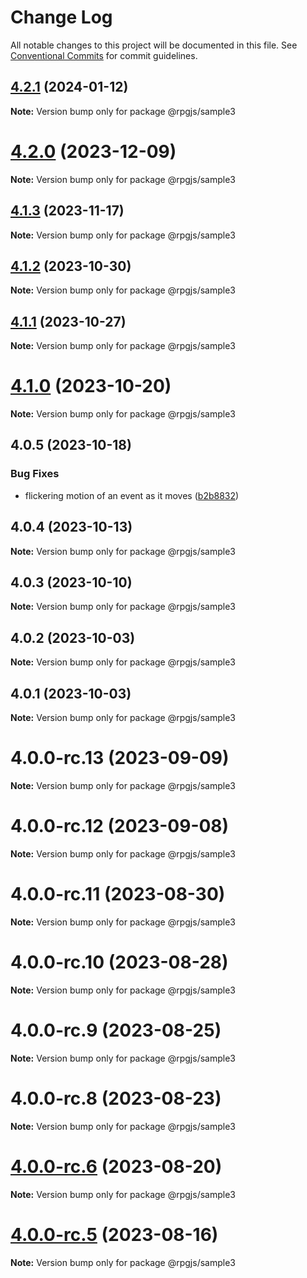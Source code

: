 # Change Log

All notable changes to this project will be documented in this file.
See [Conventional Commits](https://conventionalcommits.org) for commit guidelines.

## [4.2.1](https://github.com/RSamaium/RPG-JS/compare/v4.2.0...v4.2.1) (2024-01-12)

**Note:** Version bump only for package @rpgjs/sample3





# [4.2.0](https://github.com/RSamaium/RPG-JS/compare/v4.1.3...v4.2.0) (2023-12-09)

**Note:** Version bump only for package @rpgjs/sample3





## [4.1.3](https://github.com/RSamaium/RPG-JS/compare/v4.1.2...v4.1.3) (2023-11-17)

**Note:** Version bump only for package @rpgjs/sample3





## [4.1.2](https://github.com/RSamaium/RPG-JS/compare/v4.1.1...v4.1.2) (2023-10-30)

**Note:** Version bump only for package @rpgjs/sample3





## [4.1.1](https://github.com/RSamaium/RPG-JS/compare/v4.1.0...v4.1.1) (2023-10-27)

**Note:** Version bump only for package @rpgjs/sample3





# [4.1.0](https://github.com/RSamaium/RPG-JS/compare/v4.0.5...v4.1.0) (2023-10-20)

**Note:** Version bump only for package @rpgjs/sample3





## 4.0.5 (2023-10-18)


### Bug Fixes

* flickering motion of an event as it moves ([b2b8832](https://github.com/RSamaium/RPG-JS/commit/b2b8832a1582933afb64c698f40d1b0e72021780))





## 4.0.4 (2023-10-13)

**Note:** Version bump only for package @rpgjs/sample3





## 4.0.3 (2023-10-10)

**Note:** Version bump only for package @rpgjs/sample3





## 4.0.2 (2023-10-03)

**Note:** Version bump only for package @rpgjs/sample3





## 4.0.1 (2023-10-03)

**Note:** Version bump only for package @rpgjs/sample3





# 4.0.0-rc.13 (2023-09-09)

**Note:** Version bump only for package @rpgjs/sample3





# 4.0.0-rc.12 (2023-09-08)

**Note:** Version bump only for package @rpgjs/sample3





# 4.0.0-rc.11 (2023-08-30)

**Note:** Version bump only for package @rpgjs/sample3





# 4.0.0-rc.10 (2023-08-28)

**Note:** Version bump only for package @rpgjs/sample3





# 4.0.0-rc.9 (2023-08-25)

**Note:** Version bump only for package @rpgjs/sample3





# 4.0.0-rc.8 (2023-08-23)

**Note:** Version bump only for package @rpgjs/sample3





# [4.0.0-rc.6](https://github.com/RSamaium/RPG-JS/compare/v4.0.0-rc.5...v4.0.0-rc.6) (2023-08-20)

**Note:** Version bump only for package @rpgjs/sample3





# [4.0.0-rc.5](https://github.com/RSamaium/RPG-JS/compare/v4.0.0-rc.4...v4.0.0-rc.5) (2023-08-16)

**Note:** Version bump only for package @rpgjs/sample3
